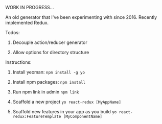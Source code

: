 WORK IN PROGRESS...

An old generator that I've been experimenting with since 2016. Recently implemented Redux.

Todos:

1. Decouple action/reducer generator

2. Allow options for directory structure

Instructions:

1. Install yeoman:
  `npm install -g yo`

2. Install npm packages:
  `npm install`

3. Run npm link in admin
  `npm link`

4. Scaffold a new project
  `yo react-redux [MyAppName]`

5. Scaffold new features in your app as you build
  `yo react-redux:FeatureTemplate [MyComponentName]`


